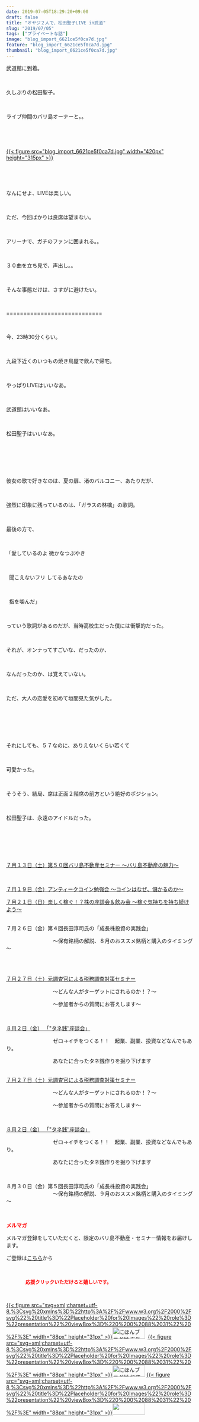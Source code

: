 ```yaml
---
date: 2019-07-05T18:29:20+09:00
draft: false
title: "オヤジ２人で、松田聖子LIVE in武道"
slug: "2019/07/05"
tags: ["プライベートな話"]
image: "blog_import_6621ce5f0ca7d.jpg"
feature: "blog_import_6621ce5f0ca7d.jpg"
thumbnail: "blog_import_6621ce5f0ca7d.jpg"
---
```

<p>武道館に到着。</p><p> </p><p>久しぶりの松田聖子。</p><p> </p><p>ライブ仲間のバリ島オーナーと。。</p><p> </p><p> </p><p><a href="blog_import_6621ce5f0ca7d.jpg">{{< figure src="blog_import_6621ce5f0ca7d.jpg" width="420px" height="315px" >}}</a></p><p> </p><p> </p><p>なんにせよ、LIVEは楽しい。</p><p> </p><p>ただ、今回ばかりは良席は望まない。</p><p> </p><p>アリーナで、ガチのファンに囲まれる。。</p><p> </p><p>３０曲を立ち見で、声出し。。</p><p> </p><p>そんな事態だけは、さすがに避けたい。</p><p> </p><p>============================</p><p> </p><p>今、23時30分くらい。</p><p> </p><p>九段下近くのいつもの焼き鳥屋で飲んで帰宅。</p><p> </p><p>やっぱりLIVEはいいなあ。</p><p> </p><p>武道館はいいなあ。</p><p> </p><p>松田聖子はいいなあ。</p><p> </p><p> </p><p> </p><p>彼女の歌で好きなのは、夏の扉、渚のバルコニー、あたりだが、</p><p> </p><p>強烈に印象に残っているのは、「ガラスの林檎」の歌詞。</p><p> </p><p>最後の方で、</p><p> </p><p>「愛しているのよ 微かなつぶやき</p><p> </p><p>  聞こえないフリ してるあなたの</p><p> </p><p>  指を噛んだ」</p><p> </p><p>っていう歌詞があるのだが、当時高校生だった僕には衝撃的だった。</p><p> </p><p>それが、オンナってすごいな、だったのか、</p><p> </p><p>なんだったのか、は覚えていない。</p><p> </p><p>ただ、大人の恋愛を初めて垣間見た気がした。</p><p> </p><p> </p><p> </p><p>それにしても、５７なのに、ありえないくらい若くて</p><p> </p><p>可愛かった。</p><p> </p><p>そうそう、結局、席は正面２階席の前方という絶好のポジション。</p><p> </p><p>松田聖子は、永遠のアイドルだった。</p><p> </p><p> </p><p> </p><p><a href="entry-12485162907.html#_=_" target="_blank">７月１３日（土）第５０回バリ島不動産セミナー ～バリ島不動産の魅力～</a></p><p> </p><p><a href="https://ameblo.jp/baliclub/entry-12489111879.html" target="_blank">７月１９日（金）アンティークコイン勉強会 ～コインはなぜ、儲かるのか～</a></p><p><a href="https://ameblo.jp/baliclub/entry-12487913501.html" target="_blank">７月２１日（日）楽しく稼ぐ！？株の座談会＆飲み会 ～稼ぐ気持ちを持ち続けよう～</a></p><p><br/>７月２６日（金）第４回長田淳司氏の「成長株投資の実践会」</p><p>　　　　　　　　　～保有銘柄の解説、８月のおススメ銘柄と購入のタイミング～</p><p> </p><p><br/><a href="https://ameblo.jp/baliclub/entry-12489917228.html" target="_blank">７月２７日（土）元調査官による税務調査対策セミナー</a></p><p>　　　　　　　　　～どんな人がターゲットにされるのか！？～</p><p>　　　　　　　　　～参加者からの質問にお答えします～</p><p> </p><p><a href="https://ameblo.jp/baliclub/entry-12490299208.html" target="_blank">８月２日（金） 「"タネ銭″座談会」</a></p><p>　　　　　　　　　ゼロ→イチをつくる！！　起業、副業、投資などなんでもあり。</p><p>　　　　　　　　　あなたに合ったタネ銭作りを掘り下げます</p><p><br/><a href="https://ameblo.jp/baliclub/entry-12489917228.html" target="_blank">７月２７日（土）元調査官による税務調査対策セミナー</a></p><p>　　　　　　　　　～どんな人がターゲットにされるのか！？～</p><p>　　　　　　　　　～参加者からの質問にお答えします～</p><p> </p><p><a href="https://ameblo.jp/baliclub/entry-12490299208.html" target="_blank">８月２日（金） 「"タネ銭″座談会」</a></p><p>　　　　　　　　　ゼロ→イチをつくる！！　起業、副業、投資などなんでもあり。</p><p>　　　　　　　　　あなたに合ったタネ銭作りを掘り下げます</p><p> </p><p>８月３０日（金）第５回長田淳司氏の「成長株投資の実践会」<br/>　　　　　　　　　～保有銘柄の解説、９月のおススメ銘柄と購入のタイミング～</p><p> </p><p><span style="font-weight: bold;"><span style="color: rgb(255, 0, 0);">メルマガ</span></span></p><p>メルマガ登録をしていただくと、限定のバリ島不動産・セミナー情報をお届けします。</p><p>ご登録は<a href="f9eeVI" target="_blank">こちら</a>から</p><p style="text-align: center;"> </p><p><font color="#ff0000" size="2"><strong>　　　　応援クリックいただけると嬉しいです。</strong></font></p><p> </p><p><a href="ranking.html?p_cid=01260127" id="&amp;blogmura_banner">{{< figure src="svg+xml;charset=utf-8,%3Csvg%20xmlns%3D%22http%3A%2F%2Fwww.w3.org%2F2000%2Fsvg%22%20title%3D%22Placeholder%20for%20Images%22%20role%3D%22presentation%22%20viewBox%3D%220%200%2088%2031%22%20%2F%3E" width="88px" height="31px" >}}<noscript><img alt="にほんブログ村 海外生活ブログ バリ島情報へ" border="0" height="31" src="//overseas.blogmura.com/bali/img/bali88_31.gif" width="88"></noscript></a>  <a href="ranking.html?p_cid=01260127" id="&amp;blogmura_banner">{{< figure src="svg+xml;charset=utf-8,%3Csvg%20xmlns%3D%22http%3A%2F%2Fwww.w3.org%2F2000%2Fsvg%22%20title%3D%22Placeholder%20for%20Images%22%20role%3D%22presentation%22%20viewBox%3D%220%200%2088%2031%22%20%2F%3E" width="88px" height="31px" >}}<noscript><img alt="にほんブログ村 投資ブログ 不動産投資へ" border="0" height="31" src="//investment.blogmura.com/hudousantoushi/img/hudousantoushi88_31.gif" width="88"></noscript></a> <a href="link.php?1804582" title="人気ブログランキングへ">{{< figure src="svg+xml;charset=utf-8,%3Csvg%20xmlns%3D%22http%3A%2F%2Fwww.w3.org%2F2000%2Fsvg%22%20title%3D%22Placeholder%20for%20Images%22%20role%3D%22presentation%22%20viewBox%3D%220%200%2088%2031%22%20%2F%3E" width="88px" height="31px" >}}<noscript><img border="0" height="31" src="https://blog.with2.net/img/banner/banner_22.gif" width="88"></noscript></a></p>

